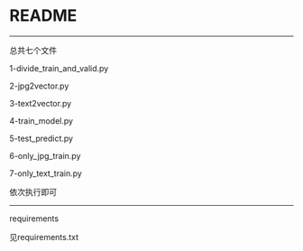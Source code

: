 # README

--------------------------

总共七个文件

1-divide_train_and_valid.py

2-jpg2vector.py

3-text2vector.py

4-train_model.py

5-test_predict.py

6-only_jpg_train.py

7-only_text_train.py

依次执行即可

--------------------------------

requirements

见requirements.txt
